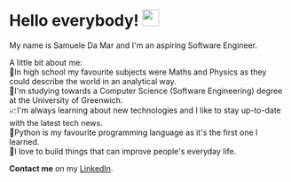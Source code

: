 # Hello everybody! <img src="https://raw.githubusercontent.com/MartinHeinz/MartinHeinz/master/wave.gif" width="30px" height="30px">
My name is Samuele Da Mar and I'm an aspiring Software Engineer.

A little bit about me:<br>
🏫In high school my favourite subjects were Maths and Physics as they could describe the world in an analytical way.<br>
📖I'm studying towards a Computer Science (Software Engineering) degree at the University of Greenwich.<br>
📈I'm always learning about new technologies and I like to stay up-to-date with the latest tech news.<br>
🐍Python is my favourite programming language as it's the first one I learned.<br>
🚩I love to build things that can improve people's everyday life.<br>

<strong>Contact me</strong> on my [LinkedIn](https://www.linkedin.com/in/samuele-da-mar/).
